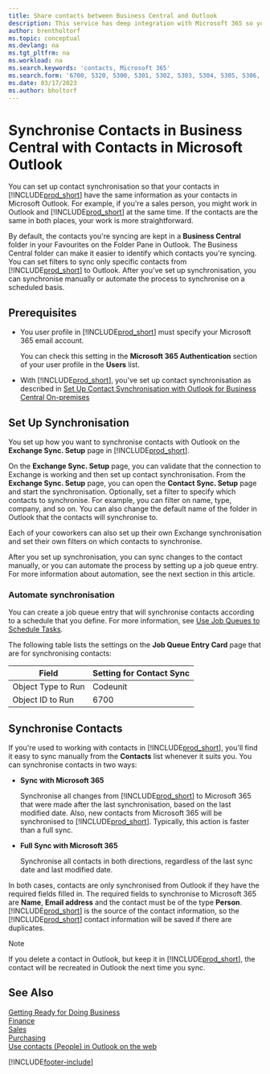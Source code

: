 ```yaml
---
title: Share contacts between Business Central and Outlook
description: This service has deep integration with Microsoft 365 so you can share contacts between Outlook and Business Central.
author: brentholtorf
ms.topic: conceptual
ms.devlang: na
ms.tgt_pltfrm: na
ms.workload: na
ms.search.keywords: 'contacts, Microsoft 365'
ms.search.form: '6700, 5320, 5300, 5301, 5302, 5303, 5304, 5305, 5306, 5307, 5308, 5309, 5310, 5311'
ms.date: 03/17/2023
ms.author: bholtorf
---
```

# <a name="synchronize-contacts-in-business-central-with-contacts-in-microsoft-outlook"></a><a name="synchronize-contacts-in-business-central-with-contacts-in-microsoft-outlook"></a>Synchronise Contacts in Business Central with Contacts in Microsoft Outlook

You can set up contact synchronisation so that your contacts in [!INCLUDE[prod_short](includes/prod_short.md)] have the same information as your contacts in Microsoft Outlook. For example, if you're a sales person, you might work in Outlook and [!INCLUDE[prod_short](includes/prod_short.md)] at the same time. If the contacts are the same in both places, your work is more straightforward.  

By default, the contacts you're syncing are kept in a **Business Central** folder in your Favourites on the Folder Pane in Outlook. The Business Central folder can make it easier to identify which contacts you're syncing. You can set filters to sync only specific contacts from [!INCLUDE[prod_short](includes/prod_short.md)] to Outlook. After you've set up synchronisation, you can synchronise manually or automate the process to synchronise on a scheduled basis.  

## <a name="prerequisites"></a><a name="prerequisites"></a>Prerequisites

- You user profile in [!INCLUDE[prod_short](includes/prod_short.md)] must specify your Microsoft 365 email account.

  You can check this setting in the **Microsoft 365 Authentication** section of your user profile in the **Users** list.
- With [!INCLUDE[prod_short](includes/prod_short.md)], you've set up contact synchronisation as described in [Set Up Contact Synchronisation with Outlook for Business Central On-premises](admin-contact-sync-setup-onprem.md)

## <a name="set-up-synchronization"></a><a name="set-up-synchronization"></a>Set Up Synchronisation

You set up how you want to synchronise contacts with Outlook on the **Exchange Sync. Setup** page in [!INCLUDE[prod_short](includes/prod_short.md)]. 

On the **Exchange Sync. Setup** page, you can validate that the connection to Exchange is working and then set up contact synchronisation. From the **Exchange Sync. Setup** page, you can open the **Contact Sync. Setup** page and start the synchronisation. Optionally, set a filter to specify which contacts to synchronise. For example, you can filter on name, type, company, and so on. You can also change the default name of the folder in Outlook that the contacts will synchronise to.  

Each of your coworkers can also set up their own Exchange synchronisation and set their own filters on which contacts to synchronise.  

After you set up synchronisation, you can sync changes to the contact manually, or you can automate the process by setting up a job queue entry. For more information about automation, see the next section in this article.

### <a name="automate-synchronization"></a><a name="automate-synchronization"></a>Automate synchronisation

You can create a job queue entry that will synchronise contacts according to a schedule that you define. For more information, see [Use Job Queues to Schedule Tasks](admin-job-queues-schedule-tasks.md). 

The following table lists the settings on the **Job Queue Entry Card** page that are for synchronising contacts:

|Field|Setting for Contact Sync|
|-----|-----|
|Object Type to Run|Codeunit|
|Object ID to Run|6700|

## <a name="synchronize-contacts"></a><a name="synchronize-contacts"></a>Synchronise Contacts

If you're used to working with contacts in [!INCLUDE[prod_short](includes/prod_short.md)], you'll find it easy to sync manually from the **Contacts** list whenever it suits you. You can synchronise contacts in two ways:

* **Sync with Microsoft 365**

  Synchronise all changes from [!INCLUDE[prod_short](includes/prod_short.md)] to Microsoft 365 that were made after the last synchronisation, based on the last modified date. Also, new contacts from Microsoft 365 will be synchronised to [!INCLUDE[prod_short](includes/prod_short.md)]. Typically, this action is faster than a full sync. 

* **Full Sync with Microsoft 365**

  Synchronise all contacts in both directions, regardless of the last sync date and last modified date.  

In both cases, contacts are only synchronised from Outlook if they have the required fields filled in. The required fields to synchronise to Microsoft 365 are **Name**, **Email address** and the contact must be of the type **Person**. [!INCLUDE[prod_short](includes/prod_short.md)] is the source of the contact information, so the [!INCLUDE[prod_short](includes/prod_short.md)] contact information will be saved if there are duplicates.  

> [!NOTE]
> If you delete a contact in Outlook, but keep it in [!INCLUDE[prod_short](includes/prod_short.md)], the contact will be recreated in Outlook the next time you sync. 

## <a name="see-also"></a><a name="see-also"></a>See Also

[Getting Ready for Doing Business](ui-get-ready-business.md)  
[Finance](finance.md)  
[Sales](sales-manage-sales.md)  
[Purchasing](purchasing-manage-purchasing.md)  
[Use contacts (People) in Outlook on the web](https://support.office.com/article/Using-contacts-People-in-Outlook-on-the-web-1e3438c7-26b2-420c-87de-3cea9d31b5cb?appver=OWB150)  


[!INCLUDE[footer-include](includes/footer-banner.md)]
